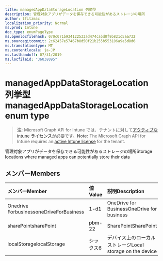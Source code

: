 ```yaml
---
title: managedAppDataStorageLocation 列挙型
description: 管理対象アプリがデータを保存できる可能性があるストレージの場所
author: tfitzmac
localization_priority: Normal
ms.prod: Intune
doc_type: enumPageType
ms.openlocfilehash: 070c071b934122533ad474cabd0f9b821c5aa732
ms.sourcegitcommit: 2c62457e57467b8d50f21b255b553106a9a5d8d6
ms.translationtype: MT
ms.contentlocale: ja-JP
ms.lasthandoff: 07/31/2019
ms.locfileid: "36038095"
---
```

# <a name="managedappdatastoragelocation-enum-type"></a><span data-ttu-id="3d3c2-103">managedAppDataStorageLocation 列挙型</span><span class="sxs-lookup"><span data-stu-id="3d3c2-103">managedAppDataStorageLocation enum type</span></span>

> <span data-ttu-id="3d3c2-104">**注:** Microsoft Graph API for Intune では、テナントに対して[アクティブな intune ライセンス](https://go.microsoft.com/fwlink/?linkid=839381)が必要です。</span><span class="sxs-lookup"><span data-stu-id="3d3c2-104">**Note:** The Microsoft Graph API for Intune requires an [active Intune license](https://go.microsoft.com/fwlink/?linkid=839381) for the tenant.</span></span>

<span data-ttu-id="3d3c2-105">管理対象アプリがデータを保存できる可能性があるストレージの場所</span><span class="sxs-lookup"><span data-stu-id="3d3c2-105">Storage locations where managed apps can potentially store their data</span></span>

## <a name="members"></a><span data-ttu-id="3d3c2-106">メンバー</span><span class="sxs-lookup"><span data-stu-id="3d3c2-106">Members</span></span>
|<span data-ttu-id="3d3c2-107">メンバー</span><span class="sxs-lookup"><span data-stu-id="3d3c2-107">Member</span></span>|<span data-ttu-id="3d3c2-108">値</span><span class="sxs-lookup"><span data-stu-id="3d3c2-108">Value</span></span>|<span data-ttu-id="3d3c2-109">説明</span><span class="sxs-lookup"><span data-stu-id="3d3c2-109">Description</span></span>|
|:---|:---|:---|
|<span data-ttu-id="3d3c2-110">Onedrive Forbusiness</span><span class="sxs-lookup"><span data-stu-id="3d3c2-110">oneDriveForBusiness</span></span>|<span data-ttu-id="3d3c2-111">1-d</span><span class="sxs-lookup"><span data-stu-id="3d3c2-111">1</span></span>|<span data-ttu-id="3d3c2-112">OneDrive for Business</span><span class="sxs-lookup"><span data-stu-id="3d3c2-112">OneDrive for business</span></span>|
|<span data-ttu-id="3d3c2-113">sharePoint</span><span class="sxs-lookup"><span data-stu-id="3d3c2-113">sharePoint</span></span>|<span data-ttu-id="3d3c2-114">pbm-2</span><span class="sxs-lookup"><span data-stu-id="3d3c2-114">2</span></span>|<span data-ttu-id="3d3c2-115">SharePoint</span><span class="sxs-lookup"><span data-stu-id="3d3c2-115">SharePoint</span></span>|
|<span data-ttu-id="3d3c2-116">localStorage</span><span class="sxs-lookup"><span data-stu-id="3d3c2-116">localStorage</span></span>|<span data-ttu-id="3d3c2-117">シックス</span><span class="sxs-lookup"><span data-stu-id="3d3c2-117">6</span></span>|<span data-ttu-id="3d3c2-118">デバイス上のローカルストレージ</span><span class="sxs-lookup"><span data-stu-id="3d3c2-118">Local storage on the device</span></span>|



